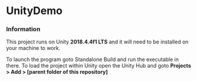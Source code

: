 # UnityDemo

### Information

This project runs on Unity **2018.4.4f1 LTS** and it will need to be installed on your machine to work.

To launch the program goto Standalone Build and run the executable in there. To load the project within Unity open the Unity Hub and goto **Projects > Add > [parent folder of this repository]**
